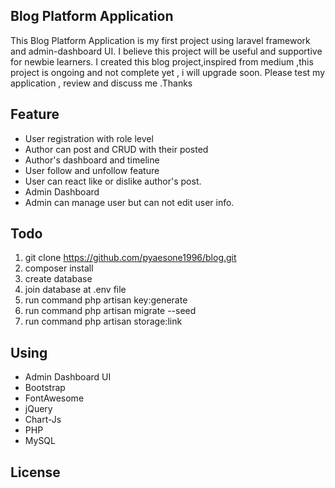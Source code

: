 ## Blog Platform Application

This Blog Platform Application is my first project using laravel framework and admin-dashboard UI. I believe this project will be useful and supportive for newbie learners. I created this blog project,inspired from medium ,this project is ongoing and not complete yet , i will upgrade soon. Please test my application , review and discuss me .Thanks

## Feature

-   User registration with role level
-   Author can post and CRUD with their posted
-   Author's dashboard and timeline
-   User follow and unfollow feature
-   User can react like or dislike author's post.
-   Admin Dashboard
-   Admin can manage user but can not edit user info.

## Todo

1. git clone https://github.com/pyaesone1996/blog.git
2. composer install
3. create database
4. join database at .env file
5. run command php artisan key:generate
6. run command php artisan migrate --seed
7. run command php artisan storage:link

## Using

-   Admin Dashboard UI
-   Bootstrap
-   FontAwesome
-   jQuery
-   Chart-Js
-   PHP
-   MySQL

## License
